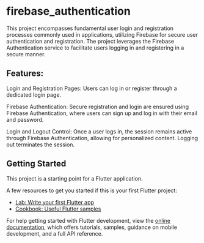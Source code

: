 # firebase_authentication

This project encompasses fundamental user login and registration processes commonly used in applications, utilizing Firebase for secure user authentication and registration. The project leverages the Firebase Authentication service to facilitate users logging in and registering in a secure manner.  

## Features:

Login and Registration Pages: Users can log in or register through a dedicated login page.

Firebase Authentication: Secure registration and login are ensured using Firebase Authentication, where users can sign up and log in with their email and password.

Login and Logout Control: Once a user logs in, the session remains active through Firebase Authentication, allowing for personalized content. Logging out terminates the session.

## Getting Started

This project is a starting point for a Flutter application.

A few resources to get you started if this is your first Flutter project:

- [Lab: Write your first Flutter app](https://docs.flutter.dev/get-started/codelab)
- [Cookbook: Useful Flutter samples](https://docs.flutter.dev/cookbook)

For help getting started with Flutter development, view the
[online documentation](https://docs.flutter.dev/), which offers tutorials,
samples, guidance on mobile development, and a full API reference.
